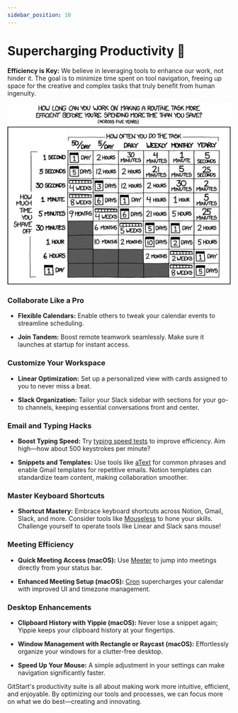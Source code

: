 ```yaml
---
sidebar_position: 10
---
```


# Supercharging Productivity 🚀

**Efficiency is Key:** We believe in leveraging tools to enhance our work, not hinder it. The goal is to minimize time spent on tool navigation, freeing up space for the creative and complex tasks that truly benefit from human ingenuity.

![taskroi.webp](img/taskroi.webp)
<!-- <img src="img/taskroi.webp" alt="taskroi" width="200"/> -->

### Collaborate Like a Pro

- **Flexible Calendars:** Enable others to tweak your calendar events to streamline scheduling.

- **Join Tandem:** Boost remote teamwork seamlessly. Make sure it launches at startup for instant access.

### Customize Your Workspace

- **Linear Optimization:** Set up a personalized view with cards assigned to you to never miss a beat.

- **Slack Organization:** Tailor your Slack sidebar with sections for your go-to channels, keeping essential conversations front and center.

### Email and Typing Hacks

- **Boost Typing Speed:** Try [typing speed tests](https://10fastfingers.com/typing-test/english) to improve efficiency. Aim high—how about 500 keystrokes per minute?

- **Snippets and Templates:** Use tools like [aText](https://www.trankynam.com/atext/) for common phrases and enable Gmail templates for repetitive emails. Notion templates can standardize team content, making collaboration smoother.

### Master Keyboard Shortcuts

- **Shortcut Mastery:** Embrace keyboard shortcuts across Notion, Gmail, Slack, and more. Consider tools like [Mouseless](https://www.mouseless.app/) to hone your skills. Challenge yourself to operate tools like Linear and Slack sans mouse!

### Meeting Efficiency

- **Quick Meeting Access (macOS):** Use [Meeter](https://apps.apple.com/us/app/meeter-for-zoom-teams-co/id1510445899) to jump into meetings directly from your status bar.

- **Enhanced Meeting Setup (macOS):** [Cron](https://cron.com/) supercharges your calendar with improved UI and timezone management.

### Desktop Enhancements

- **Clipboard History with Yippie (macOS):** Never lose a snippet again; Yippie keeps your clipboard history at your fingertips.

- **Window Management with Rectangle or Raycast (macOS):** Effortlessly organize your windows for a clutter-free desktop.

- **Speed Up Your Mouse:** A simple adjustment in your settings can make navigation significantly faster.

GitStart's productivity suite is all about making work more intuitive, efficient, and enjoyable. By optimizing our tools and processes, we can focus more on what we do best—creating and innovating.
